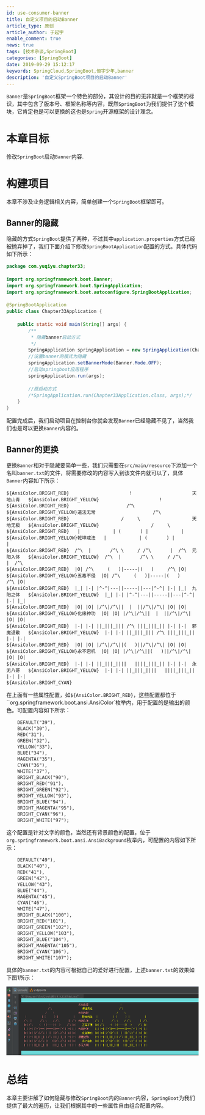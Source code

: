 ```yaml
---
id: use-consumer-banner
title: 自定义项目的启动Banner
article_type: 原创
article_author: 于起宇
enable_comment: true
news: true
tags: [技术杂谈,SpringBoot]
categories: [SpringBoot]
date: 2019-09-29 15:12:17
keywords: SpringCloud,SpringBoot,恒宇少年,banner
description: '自定义SpringBoot项目的启动Banner'
---
```

``Banner``是``SpringBoot``框架一个特色的部分，其设计的目的无非就是一个框架的标识，其中包含了版本号、框架名称等内容，既然``SpringBoot``为我们提供了这个模块，它肯定也是可以更换的这也是``Spring``开源框架的设计理念。
<!--more-->
# 本章目标
修改``SpringBoot``启动``Banner``内容.

# 构建项目
本章不涉及业务逻辑相关内容，简单创建一个``SpringBoot``框架即可。

## Banner的隐藏
隐藏的方式``SpringBoot``提供了两种，不过其中``application.properties``方式已经被抛弃掉了，我们下面介绍下修改``SpringBootApplication``配置的方式。具体代码如下所示：
```java
package com.yuqiyu.chapter33;

import org.springframework.boot.Banner;
import org.springframework.boot.SpringApplication;
import org.springframework.boot.autoconfigure.SpringBootApplication;

@SpringBootApplication
public class Chapter33Application {

	public static void main(String[] args) {
		/**
		 * 隐藏banner启动方式
		 */
		SpringApplication springApplication = new SpringApplication(Chapter33Application.class);
		//设置banner的模式为隐藏
		springApplication.setBannerMode(Banner.Mode.OFF);
		//启动springboot应用程序
		springApplication.run(args);

		//原启动方式
		/*SpringApplication.run(Chapter33Application.class, args);*/
	}
}
```
配置完成后，我们启动项目在控制台你就会发现``Banner``已经隐藏不见了，当然我们也是可以更换``Banner``内容的。

## Banner的更换
更换``Banner``相对于隐藏要简单一些，我们只需要在``src/main/resource``下添加一个名叫``banner.txt``的文件，将需要修改的内容写入到该文件内就可以了，具体``Banner``内容如下所示：
```
${AnsiColor.BRIGHT_RED}                      !                      天地山青   ${AnsiColor.BRIGHT_YELLOW}                      !
${AnsiColor.BRIGHT_RED}                     /^\                        ${AnsiColor.BRIGHT_YELLOW}道法无常                     /^\
${AnsiColor.BRIGHT_RED}                   /     \                   天地无极   ${AnsiColor.BRIGHT_YELLOW}                   /     \
${AnsiColor.BRIGHT_RED}   |            | (       ) |            |      ${AnsiColor.BRIGHT_YELLOW}乾坤戒法   |            | (       ) |            |
${AnsiColor.BRIGHT_RED}  /^\  |       /^\ \     / /^\       |  /^\  元阳入体   ${AnsiColor.BRIGHT_YELLOW}  /^\  |       /^\ \     / /^\       |  /^\
${AnsiColor.BRIGHT_RED}  |O| /^\     (   )|-----|(   )     /^\ |O|     ${AnsiColor.BRIGHT_YELLOW}五毒不侵  |O| /^\     (   )|-----|(   )     /^\ |O|
${AnsiColor.BRIGHT_RED}  |_| |-| |^-^|---||-----||---|^-^| |-| |_|  九阳之体   ${AnsiColor.BRIGHT_YELLOW}  |_| |-| |^-^|---||-----||---|^-^| |-| |_|
${AnsiColor.BRIGHT_RED}  |O| |O| |/^\|/^\||  |  ||/^\|/^\| |O| |O|     ${AnsiColor.BRIGHT_YELLOW}化缘神功  |O| |O| |/^\|/^\||  |  ||/^\|/^\| |O| |O|
${AnsiColor.BRIGHT_RED}  |-| |-| ||_|||_||| /^\ |||_|||_|| |-| |-|  邪魔退散   ${AnsiColor.BRIGHT_YELLOW}  |-| |-| ||_|||_||| /^\ |||_|||_|| |-| |-|
${AnsiColor.BRIGHT_RED}  |O| |O| |/^\|/^\||(   )||/^\|/^\| |O| |O|     ${AnsiColor.BRIGHT_YELLOW}永不宕机  |O| |O| |/^\|/^\||(   )||/^\|/^\| |O| |O|
${AnsiColor.BRIGHT_RED}  |-| |-| ||_|||_||||   ||||_|||_|| |-| |-|  永无八哥   ${AnsiColor.BRIGHT_YELLOW}  |-| |-| ||_|||_||||   ||||_|||_|| |-| |-|
${AnsiColor.BRIGHT_CYAN}
```
在上面有一些属性配置，如``${AnsiColor.BRIGHT_RED}``，这些配置都位于``org.springframework.boot.ansi.AnsiColor`枚举内，用于配置的是输出的颜色。可配置内容如下所示：
```
    DEFAULT("39"),
    BLACK("30"),
    RED("31"),
    GREEN("32"),
    YELLOW("33"),
    BLUE("34"),
    MAGENTA("35"),
    CYAN("36"),
    WHITE("37"),
    BRIGHT_BLACK("90"),
    BRIGHT_RED("91"),
    BRIGHT_GREEN("92"),
    BRIGHT_YELLOW("93"),
    BRIGHT_BLUE("94"),
    BRIGHT_MAGENTA("95"),
    BRIGHT_CYAN("96"),
    BRIGHT_WHITE("97");
```
这个配置是针对文字的颜色，当然还有背景颜色的配置，位于``org.springframework.boot.ansi.AnsiBackground``枚举内，可配置的内容如下所示：
```
    DEFAULT("49"),
    BLACK("40"),
    RED("41"),
    GREEN("42"),
    YELLOW("43"),
    BLUE("44"),
    MAGENTA("45"),
    CYAN("46"),
    WHITE("47"),
    BRIGHT_BLACK("100"),
    BRIGHT_RED("101"),
    BRIGHT_GREEN("102"),
    BRIGHT_YELLOW("103"),
    BRIGHT_BLUE("104"),
    BRIGHT_MAGENTA("105"),
    BRIGHT_CYAN("106"),
    BRIGHT_WHITE("107");
```
具体的``banner.txt``的内容可根据自己的爱好进行配置，上述``banner.txt``的效果如下图1所示：

![图1](/images/post/user-customer-banner.png)
# 总结
本章主要讲解了如何隐藏与修改``SpringBoot``内的``Banner``内容，``SpringBoot``为我们提供了最大的遍历，让我们根据其中的一些属性自由组合配置内容。
